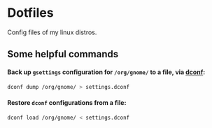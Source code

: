 
# Dotfiles

Config files of my linux distros.

## Some helpful commands

#### Back up `gsettings` configuration for `/org/gnome/` to a file, via [dconf](https://wiki.gnome.org/Projects/dconf):


```bash
dconf dump /org/gnome/ > settings.dconf

```

#### Restore `dconf` configurations from a file:

```bash
dconf load /org/gnome/ < settings.dconf

```

